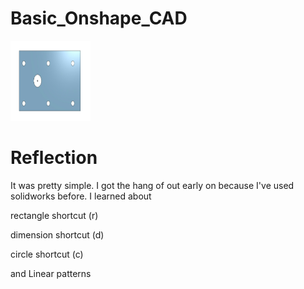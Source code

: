 # Basic_Onshape_CAD

<img src="images/Part1Base.jpg" alt="Base" width="128" height="128">


# Reflection 
It was pretty simple. I got the hang of out early on because I've used solidworks before. I learned about

rectangle shortcut (r)

dimension shortcut (d)

circle shortcut (c)

and Linear patterns
